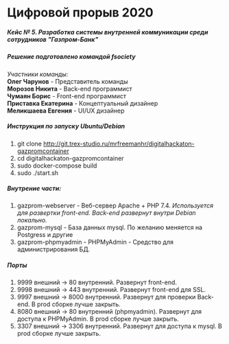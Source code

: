 # Цифровой прорыв 2020
##### Кейс № 5. Разработка системы внутренней коммуникации среди сотрудников "Газпром-Банк"
##### Решение подготовлено командой fsociety
*Участники команды:*    
**Олег Чарунов** - Представитель команды    
**Морозов Никита** - Back-end программист     
**Чумаян Борис** - Front-end программист    
**Приставка Екатерина** - Концептуальный дизайнер     
**Меликшаева Евгения** - UI/UX дизайнер       

##### Инструкция по запуску Ubuntu/Debian
1. git clone http://git.trex-studio.ru/mrfreemanhr/digitalhackaton-gazpromcontainer
2. cd digitalhackaton-gazpromcontainer
3. sudo docker-compose build
4. sudo ./start.sh

##### Внутрение части:
1. gazprom-webserver - Веб-сервер Apache + PHP 7.4. *Используется для развертки front-end. Back-end развернут внутри Debian локально.*
2. gazprom-mysql - База данных mysql. По желанию меняется на Postgress и другие
3. gazprom-phpmyadmin - PHPMyAdmin - Средство для администрирования БД.

##### Порты
1. 9999 внешний -> 80 внутренний. Развернут front-end.
2. 9998 внешний -> 443 внутренний. Развернут front-end для SSL.
3. 9997 внешний -> 8000 внутренний. Развернут для проверки Back-end. В prod сборке лучше закрыть.
4. 8080 внешний -> 80 внутренний (phpmyadmin). Развернут для доступа к PHPMyAdmin. В prod сборке лучше закрыть.
5. 3307 внешний -> 3306 внутренний. Развернут для доступа к mysql. В prod сборке лучше закрыть.